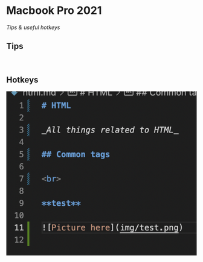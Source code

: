 # Macbook Pro 2021

_Tips & useful hotkeys_

## Tips

<br>

## Hotkeys

![Picture here](img/test.png)
